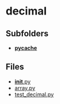 # decimal

## Subfolders

- [__pycache__](__pycache__)

## Files

- [__init__.py](__init__.py)
- [array.py](array.py)
- [test_decimal.py](test_decimal.py)
